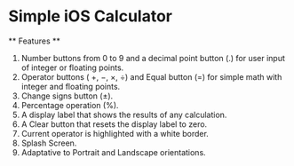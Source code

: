 # Simple iOS Calculator

** Features **

1. Number buttons from 0 to 9 and a decimal point button (.)
for user input of integer or floating points.
2. Operator buttons ( +, −, ×, ÷) and Equal button (=) for simple math with integer and floating points.
3. Change signs button (±).
4. Percentage operation (%).
5. A display label that shows the results of any calculation.
6. A Clear button that resets the display label to zero.
7. Current operator is highlighted with a white border.
8. Splash Screen.
9. Adaptative to Portrait and Landscape orientations.

